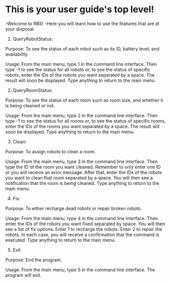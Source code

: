 # This is your user guide's top level!

-Welcome to RBS!
-Here you will learn how to use the features that are at your disposal.

1. QueryRobotStatus:

Purpose: To see the status of each robot such as its ID, battery level, and availability.

Usage: From the main menu, type 1 in the command line interface. Then type -1 to see the status for all robots or, to see the status
of specific robots, enter the IDs of the robots you want separated by a space. The result will soon be displayed. 
Type anything to return to the main menu. 

2. QueryRoomStatus: 

Purpose: To see the status of each room such as room size, and whether it is being cleaned or not. 

Usage: From the main menu, type 2 in the command line interface. Then type -1 to see the status for all rooms or, to see the status
of specific rooms, enter the IDs of the rooms you want separated by a space. The result will soon be displayed. 
Type anything to return to the main menu. 

3. Clean:

Purpose: To assign robots to clean a room.

Usage: From the main menu, type 3 in the command line interface. Then type the ID of the room you want cleaned. Remember to only enter one ID
or you will receive an error message. After that,  enter the IDs of the robots you want to clean that room separated by a space. You will then see a notification that the room is being cleaned. Type anything to return to the main menu.  

4. Fix:

Purpose: To either recharge dead robots or repair broken robots. 

Usage: From the main menu, type 4 in the command line interface. Then enter the IDs of the robots you want fixed separated by space. You will then
see a list of fix options. Enter 1 to recharge the robots. Enter 2 to repair the robots. In each case, you will receive a confirmation that the command
is executed. Type anything to return to the main menu. 

5. Exit

Purpose: End the program.

Usage: From the main menu, type 5 in the command line interface. The program will exit.
